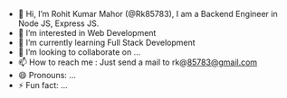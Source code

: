 - 👋 Hi, I’m Rohit Kumar Mahor (@Rk85783), I am a Backend Engineer in Node JS, Express JS.
- 👀 I’m interested in Web Development
- 🌱 I’m currently learning Full Stack Development
- 💞️ I’m looking to collaborate on ...
- 📫 How to reach me : Just send a mail to rk@85783@gmail.com
- 😄 Pronouns: ... 
- ⚡ Fun fact: ...

<!---
Rk85783/Rk85783 is a ✨ special ✨ repository because its `README.md` (this file) appears on your GitHub profile.
You can click the Preview link to take a look at your changes.
--->
